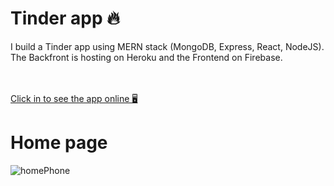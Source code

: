 




<h1> Tinder app 🔥 </h1>
<p>I build a Tinder app using MERN stack (MongoDB, Express, React, NodeJS).<br>
The Backfront is hosting on Heroku and the Frontend on Firebase.</p>
<br>
<br>
<a href="https://tinder-558b2.web.app/">Click in to see the app online 🖥️</a>


<br>

<h1>Home page </h1>
<img src="tinder/src/homePhone.png" alt="homePhone">
